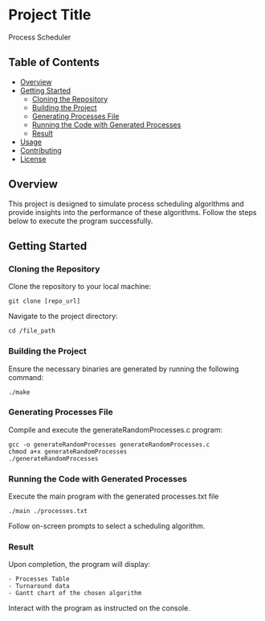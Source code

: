 # Project Title
Process Scheduler

## Table of Contents

- [Overview](#overview)
- [Getting Started](#getting-started)
  - [Cloning the Repository](#cloning-the-repository)
  - [Building the Project](#building-the-project)
  - [Generating Processes File](#generating-processes-file)
  - [Running the Code with Generated Processes](#running-the-code-with-generated-processes)
  - [Result](#result)
- [Usage](#usage)
- [Contributing](#contributing)
- [License](#license)

## Overview

This project is designed to simulate process scheduling algorithms and provide insights into the performance of these algorithms. Follow the steps below to execute the program successfully.

## Getting Started
### Cloning the Repository

Clone the repository to your local machine:
```
git clone [repo_url]
```
Navigate to the project directory:
```
cd /file_path
```
### Building the Project
Ensure the necessary binaries are generated by running the following command:
```
./make
```
### Generating Processes File
Compile and execute the generateRandomProcesses.c program:
```
gcc -o generateRandomProcesses generateRandomProcesses.c
chmod a+x generateRandomProcesses
./generateRandomProcesses
```

### Running the Code with Generated Processes
Execute the main program with the generated processes.txt file
```
./main ./processes.txt
```
Follow on-screen prompts to select a scheduling algorithm.

### Result
Upon completion, the program will display:

    - Processes Table
    - Turnaround data
    - Gantt chart of the chosen algorithm

Interact with the program as instructed on the console.